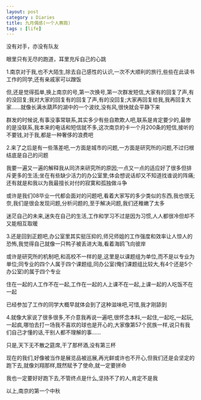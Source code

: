 ```yaml
---
layout: post
category : Diaries
title: 九月偶感(一个人赛跑)
tags : [life]
---
```



没有对手，亦没有队友

 

眼里只有无尽的跑道，耳里充斥自己的心跳

 

1.南京对于我,也不大陌生,除去自己感性的认识,一次不大顺利的旅行,些些在此读书工作的同学,还有亲戚家可以蹭饭

 

但,还是觉得孤单,换上南京的号,第一次换号,第一次群发短信,大家有的回复了声,有的没回复;我对大家的回复有的回复了声,有的没回复;大家再回复给我,我再回复大家......就像长满水葫芦的湖中的一个波纹,没有风,很快就会平静下来

 

群发的时候说,有事没事常联系,其实多少有些自欺欺人吧,联系是肯定要少的,最惨的是没联系,我本来的电话和短信就不多,这次南京的卡一个月200条的短信,接听的不要钱,对于我,都是一种奢侈的浪费吧

 

2.来了之后是有一些落差吧,一方面是城市的问题,一方面是研究所的问题,不过归根结底是自己的问题

 

我要一遍又一遍的解释我从同济来研究所的原因;一点又一点的适应好了很多但排斥更多的生活;坐在有些缺少活力的办公室里;体会想说话却又不知道找谁说的阵痛;还有就是和我以为我最擅长对付的寂寞和孤独做斗争

 

或许是我们08毕业一代都会面对的问题吧,看着大家写的多少类似的东西,我也很无奈,我们是很会发现问题,分析问题的,至于解决问题,我们还稚嫩了太多

 

迷茫自己的未来,迷失在自己的生活,工作和学习不过是因为习惯,人人都很冷但却不又能相互取暖

 

3.还是回到正题吧,办公室里其实挺压抑的,师兄师姐的工作强度和效率让人惊人的恐怖,我觉得自己就像一只鸭子被丢进大海,看着海鸥飞向彼岸

 

或许是研究所的机制吧,和高校不一样的是,这里是以课题组为单位,而不是以专业为单位;同专业的四个人属于四个课题组,同办公室(俺们课题组比较大,有4个还是5个办公室)的属于四个专业

 

住在一起的人工作不在一起,工作在一起的人上课不在一起,上课一起的人吃饭不在一起

 

已经参加了工作的同学大概早就体会到了这种滋味吧,可惜,我才刚舔到

 

4.就像大家说了很多很多,不介意我再说一遍吧,很怀念本科,一起住,一起吃,一起玩,一起疯,哪怕去打一场我不喜欢的球也是开心的,大家像第57个民族一样,说只有我们自己才懂的话,干别人都不理解的事......

 

只是,天下无不散之筵席,干了那杯酒,没有第三杯

 

现在的我们,好像被当作是展览品被巡展,再光鲜或许也不开心,但我们还是会坚定的跑下去,就像刘翔那样,既然赋予了使命,就一定要拼命

 

我也一定要好好跑下去,不管终点是什么,坚持不了的人,肯定不是我

 

 

 

以上,南京的第一个中秋
